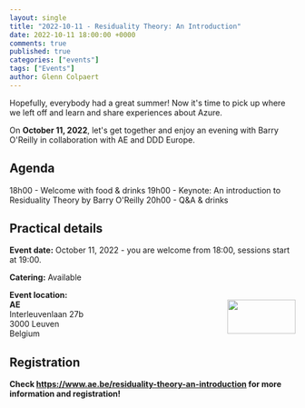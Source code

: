 ```yaml
---
layout: single
title: "2022-10-11 - Residuality Theory: An Introduction"
date: 2022-10-11 18:00:00 +0000
comments: true
published: true
categories: ["events"]
tags: ["Events"]
author: Glenn Colpaert
---
```


Hopefully, everybody had a great summer!
Now it's time to pick up where we left off and learn and share experiences about Azure.

On **October 11, 2022**, let's get together and enjoy an evening with Barry O'Reilly in collaboration with AE and DDD Europe.

## Agenda

18h00 - Welcome with food & drinks
19h00 - Keynote: An introduction to Residuality Theory by Barry O'Reilly
20h00 - Q&A & drinks

## Practical details

**Event date:** October 11, 2022 - you are welcome from 18:00, sessions start at 19:00.

**Catering:** Available

**Event location:**<br />
<img width="120" height="60" align="right" alt="" src="/assets/media/sponsors/logo-ae.png">**AE**<br />
Interleuvenlaan 27b<br />
3000 Leuven<br />
Belgium

## Registration
**Check <a href="https://www.ae.be/residuality-theory-an-introduction">https://www.ae.be/residuality-theory-an-introduction</a> for more information and registration!**
